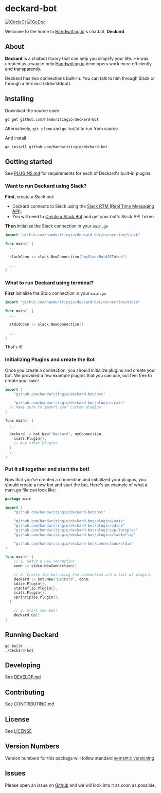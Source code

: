 # deckard-bot
[![CircleCI](https://circleci.com/gh/handwritingio/deckard-bot.svg?style=shield)](https://circleci.com/gh/handwritingio/deckard-bot)
[![GoDoc](https://godoc.org/github.com/handwritingio/deckard-bot?status.png)](https://godoc.org/github.com/handwritingio/deckard-bot)

Welcome to the home to [Handwriting.io](https://handwriting.io)'s chatbot, **Deckard**.

## About

**Deckard** is a chatbot library that can help you simplify your life. He was created as a way to help
[Handwriting.io](https://handwriting.io) developers work more efficiently and transparently.

Deckard has two connections built-in. You can talk to him through Slack or through a terminal (stdin/stdout).

## Installing

Download the source code

```
go get github.com/handwritingio/deckard-bot
```

Alternatively, `git clone` and `go build` to run from source.

And install

```
go install github.com/handwritingio/deckard-bot
```

## Getting started

See [PLUGINS.md](PLUGINS.md) for requirements for each of Deckard's built-in plugins.

### Want to run Deckard using Slack?

**First**, create a Slack bot:

* Deckard connects to Slack using the [Slack RTM (Real Time Messaging API)](https://api.slack.com/rtm).
* You will need to [Create a Slack Bot](https://api.slack.com/bot-users) and get your bot's Slack API Token.

**Then** initialize the Slack connection in your `main.go`

```go
import "github.com/handwritingio/deckard-bot/connection/slack"

func main() {
  ...

  slackConn := slack.NewConnection("mySlackBotAPIToken")

  ...
}
```

### What to run Deckard using terminal?

**First** initialize the Stdio connection in your `main.go`

```go
import "github.com/handwritingio/deckard-bot/connection/stdio"

func main() {
  ...

  stdioConn := slack.NewConnection()

  ...
}
```

That's it!


### Initializing Plugins and create the Bot

Once you create a connection, you should initialize plugins and create your bot.
We provided a few example plugins that you can use, but feel free to create your own!

```go
import (
	"github.com/handwritingio/deckard-bot/bot"

	"github.com/handwritingio/deckard-bot/plugins/cats"
  // Make sure to import your custom plugins
)

func main() {
  ...

  deckard := bot.New("Deckard", myConnection,
    &cats.Plugin{},
    // Any other plugins
  )
  ...
}
```

### Put it all together and start the bot!

Now that you've created a connection and initialized your plugins, you should create
a new bot and start the bot. Here's an example of what a main.go file can look like:

```go
package main

import (
	"github.com/handwritingio/deckard-bot/bot"

	"github.com/handwritingio/deckard-bot/plugins/cats"
	"github.com/handwritingio/deckard-bot/plugins/dice"
	"github.com/handwritingio/deckard-bot/plugins/principles"
	"github.com/handwritingio/deckard-bot/plugins/tableflip"

	"github.com/handwritingio/deckard-bot/connection/stdio"
)

func main() {
	// 1. Setup a new connection
	conn := stdio.NewConnection()

	// 2. Create the bot using the connection and a list of plugins
	deckard := bot.New("Deckard", conn,
    &dice.Plugin{},
    &tableflip.Plugin{},
    &cats.Plugin{},
    &principles.Plugin{},
  )

	// 3. Start the bot!
	deckard.Go()
}
```
## Running Deckard

```
go build .
./deckard-bot
```

## Developing

See [DEVELOP.md](DEVELOP.md)

## Contributing

See [CONTRIBUTING.md](CONTRIBUTING.md)

## License

See [LICENSE](LICENSE)

## Version Numbers

Version numbers for this package will follow standard
[semantic versioning](http://semver.org/).

## Issues

Please open an issue on [Github](https://github.com/handwritingio/deckard-bot/issues)
and we will look into it as soon as possible.
